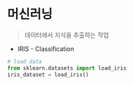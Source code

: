 # 머신러닝

> 데이터에서 지식을 추출하는 작업

* IRIS - Classification

```python
# load data
from sklearn.datasets import load_iris
iris_dataset = load_iris()


```

